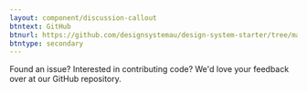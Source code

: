 ```yaml
---
layout: component/discussion-callout
btntext: GitHub
btnurl: https://github.com/designsystemau/design-system-starter/tree/master/docs
btntype: secondary
---
```


Found an issue? Interested in contributing code? We'd love your feedback over at our GitHub repository.
